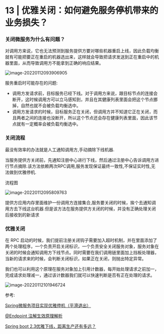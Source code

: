 # 13 | 优雅关闭：如何避免服务停机带来的业务损失？

### 关闭微服务为什么有问题？

对调用方来说，它也无法预测到服务提供方要对哪些机器重启上线，因此负载均衡就有可能把要正在重启的机器选出来，这样就会导致把请求发送到正在重启中的机器里面，从而导致调用方不能拿到正确的响应结果。

![image-20220112093906905](C:\Users\Administrator\AppData\Roaming\Typora\typora-user-images\image-20220112093906905.png)

服务重启时可能存在的问题:

- 调用方发请求前，目标服务已经下线。对于调用方来说，跟目标节点的连接会断开，这时候调用方可以立马感知到，并且在其健康列表里面会把这个节点挪掉，自然也就不会被负载均衡选中。
- 调用方发请求的时候，目标服务正在关闭，但调用方并不知道它正在关闭，而且两者之间的连接也没断开，所以这个节点还会存在健康列表里面，因此该节点就有一定概率会被负载均衡选中。

### 关闭流程

最没有效率的办法就是人工通知调用方,手动摘除下线机器.

当服务提供方关闭前，先通知注册中心进行下线，然后通过注册中心告诉调用方进行节点摘除.该方法依赖两次RPC调用,服务发现保证最终一致性,不保证实时性,无法做到优雅停机.



流程图

![image-20220112095809763](C:\Users\Administrator\AppData\Roaming\Typora\typora-user-images\image-20220112095809763.png)

提供方应用内存里面维护一份调用方连接集合,服务要关闭的时候，挨个去通知调用方去下线这台机器.但是该方法在服务提供方关闭的时候，并没有正确处理关闭后接收到的新请求

### 优雅关闭

在 RPC 启动的时候，我们提前注册关闭钩子需要加入超时机制，并在里面添加了两个处理程序，一个负责开启关闭标识，一个负责安全关闭服务对象，服务对象在关闭的时候会通知调用方下线节点。同时需要在我们调用链里面加上挡板处理器，当新的请求来的时候，会判断关闭标识，如果正在关闭，则抛出特定异常。

我们也可以利用这个原理在服务对象加上引用计数器，每开始处理请求之前加一，完成请求处理减一，通过该计数器我们就可以快速判断是否有正在处理的请求。

![image-20220112101946724](C:\Users\Administrator\AppData\Roaming\Typora\typora-user-images\image-20220112101946724.png)

参考:

[Spring微服务项目实现优雅停机（平滑退出）](https://juejin.cn/post/6938740916911865887#heading-12)

[@Endpoint 注解生效原理解析](https://blog.csdn.net/kangsa998/article/details/103166953/)

[Spring boot 2.3优雅下线，距离生产还有多远？](https://blog.csdn.net/weixin_43970890/article/details/109294934)